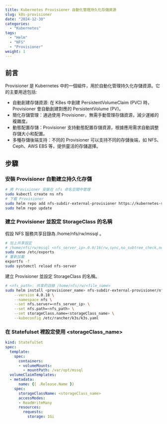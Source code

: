 ```yaml
---
title: Kubernetes Provisioner 自動化管理持久化存儲資源
slug: k8s-provisioner
date: "2024-12-30"
categories:
  - "Kubernetes"
tags:
  - "Helm"
  - "NFS"  
  - "Provisioner"
weight: 1
---
```


## 前言

Provisioner 是 Kubernetes 中的一個組件，用於自動化管理持久化存儲資源。它的主要用途包括:

- 自動創建存儲資源: 在 K8es 中創建 PersistentVolumeClaim (PVC) 時，Provisioner 會自動創建對應的 PersistentVolume (PV)。
- 簡化存儲管理：通過使用 Provisioner，無需手動管理存儲資源，減少運維的複雜度。
- 動態配置存儲：Provisioner 支持動態配置存儲資源，根據應用需求自動調整存儲大小和配置。
- 多種存儲後端支持：不同的 Provisioner 可以支持不同的存儲後端，如 NFS、Ceph、AWS EBS 等，提供靈活的存儲選擇。

## 步驟

### 安裝 Provisioner 自動建立持久化存儲

```bash
# 將 Provisioner 安裝在 nfs 命名空間中管理
sudo kubectl create ns nfs
# 下載 Provisioner
sudo helm repo add nfs-subdir-external-provisioner https://kubernetes-sigs.github.io/nfs-subdir-external-provisioner/
sudo helm repo update
```

### 建立 Provisioner 並設定 StorageClass 的名稱

假設 NFS 服務共享目錄為 /home/nfs/rw/mssql 。

```bash
# 加上共享設定
# /home/nfs/rw/mssql <nfs_server_ip>.0.0/16(rw,sync,no_subtree_check,no_root_squash)
sudo nano /etc/exports
# 重新加載
exportfs -f
sudo systemctl reload nfs-server
```

建立 Provisioner 並設定 StorageClass 的名稱。

```bash
# <nfs_path>: 共享的目錄 /home/nfs/rw/<file_name>
sudo helm install <provisioner_name> nfs-subdir-external-provisioner/nfs-subdir-external-provisioner \
    --version 4.0.18 \
    --namespace nfs \
    --set nfs.server=<nfs_server_ip> \
    --set nfs.path=<nfs_path> \
    --set storageClass.name=<storageClass_name> \
    --kubeconfig /etc/rancher/k3s/k3s.yaml
```

### 在 Statefulset 裡設定使用 \<storageClass_name\>

```yaml
kind: StatefulSet
spec:
  template:
    spec:
      containers:
      - volumeMounts:
        - mountPath: /var/opt/mssql
  volumeClaimTemplates:
  - metadata:
      name: {{ .Release.Name }}
    spec:
      storageClassName: <storageClass_name>
      accessModes:
      - ReadWriteMany
      resources:
        requests:
          storage: 1Gi
```
